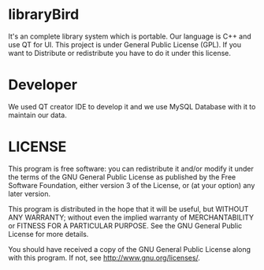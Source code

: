 libraryBird
===========

It's an complete library system which is portable. Our language is C++ and use QT for UI.
This project is under General Public License (GPL). If you want to Distribute or redistribute you have to do it 
under this license.

Developer
=========

We used QT creator IDE to develop it and we use MySQL Database with it to maintain our data.

LICENSE
=======

This program is free software: you can redistribute it and/or modify
it under the terms of the GNU General Public License as published by
the Free Software Foundation, either version 3 of the License, or
(at your option) any later version.

This program is distributed in the hope that it will be useful,
but WITHOUT ANY WARRANTY; without even the implied warranty of
MERCHANTABILITY or FITNESS FOR A PARTICULAR PURPOSE.  See the
GNU General Public License for more details.

You should have received a copy of the GNU General Public License
along with this program.  If not, see <http://www.gnu.org/licenses/>.